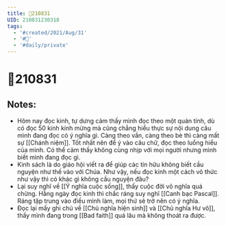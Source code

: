 ```yaml
---
title: 📝210831
UID: 210831230318
tags:
  - '#created/2021/Aug/31'
  - '#📅'
  - '#daily/private'
---
```

# 📝210831

## Notes:
- Hôm nay đọc kinh, tự dưng cảm thấy mình đọc theo một quán tính, dù có đọc 50 kinh kính mừng mà cũng chẳng hiểu thực sự nội dung câu mình đang đọc có ý nghĩa gì. Càng theo vần, càng theo bè thì càng mất sự [[Chánh niệm]]. Tốt nhất nên để ý vào câu chữ, đọc theo luồng hiểu của mình. Có thể cảm thấy không cùng nhịp với mọi người nhưng mình biết mình đang đọc gì. 
- Kinh sách là do giáo hội viết ra để giúp các tín hữu không biết cầu nguyện như thế vào với Chúa. Như vậy, nếu đọc kinh một cách vô thức như vậy thì có khác gì không cầu nguyện đâu?
- Lại suy nghĩ về [[Ý nghĩa cuộc sống]], thấy cuộc đời vô nghĩa quá chừng. Hằng ngày đọc kinh thì chắc ráng suy nghĩ [[Canh bạc Pascal]]. Ráng tập trung vào điều mình làm, mọi thứ sẽ trở nên có ý nghĩa.
- Đọc lại mấy ghi chú về [[Chủ nghĩa hiện sinh]] và [[Chủ nghĩa Hư vô]], thấy mình đang trong [[Bad faith]] quá lâu mà không thoát ra được.
